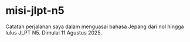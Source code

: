 # misi-jlpt-n5
Catatan perjalanan saya dalam menguasai bahasa Jepang dari nol hingga lulus JLPT N5. Dimulai 11 Agustus 2025.
